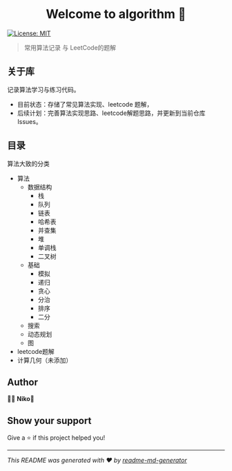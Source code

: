 <h1 align="center">Welcome to algorithm 👋</h1>
<p>
  <a href="#" target="_blank">
    <img alt="License: MIT" src="https://img.shields.io/badge/License-MIT-yellow.svg" />
  </a>
</p>

> 常用算法记录 与 LeetCode的题解

## 关于库

记录算法学习与练习代码。

- 目前状态：存储了常见算法实现、leetcode 题解，
- 后续计划：完善算法实现思路、leetcode解题思路，并更新到当前仓库Issues。

## 目录

算法大致的分类

- 算法
  - 数据结构
    - 栈
    - 队列
    - 链表
    - 哈希表
    - 并查集
    - 堆
    - 单调栈
    - 二叉树
  - 基础
    - 模拟
    - 递归
    - 贪心
    - 分治
    - 排序
    - 二分
  - 搜索
  - 动态规划
  - 图  
- leetcode题解
- 计算几何（未添加）

## Author

👨‍💻 **Niko🍪**

## Show your support

Give a ⭐️ if this project helped you!

***
_This README was generated with ❤️ by [readme-md-generator](https://github.com/kefranabg/readme-md-generator)_
